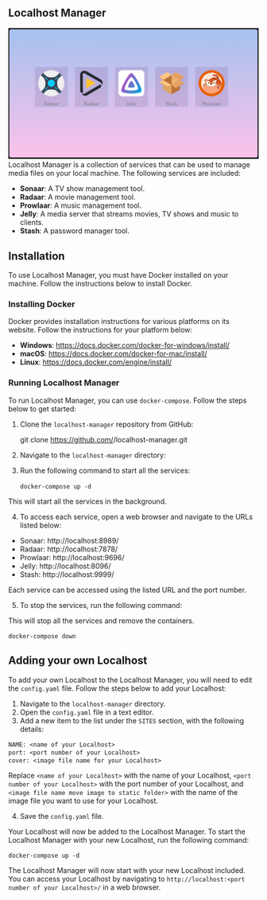 ## Localhost Manager

![sample image](static/manager.png)
Localhost Manager is a collection of services that can be used to manage media files on your local machine. The following services are included:

- **Sonaar**: A TV show management tool.
- **Radaar**: A movie management tool.
- **Prowlaar**: A music management tool.
- **Jelly**: A media server that streams movies, TV shows and music to clients.
- **Stash**: A password manager tool.


## Installation

To use Localhost Manager, you must have Docker installed on your machine. Follow the instructions below to install Docker.

### Installing Docker

Docker provides installation instructions for various platforms on its website. Follow the instructions for your platform below:

- **Windows**: https://docs.docker.com/docker-for-windows/install/
- **macOS**: https://docs.docker.com/docker-for-mac/install/
- **Linux**: https://docs.docker.com/engine/install/

### Running Localhost Manager

To run Localhost Manager, you can use `docker-compose`. Follow the steps below to get started:

1. Clone the `localhost-manager` repository from GitHub: 

    git clone https://github.com/<your-username>/localhost-manager.git


2. Navigate to the `localhost-manager` directory: 


3. Run the following command to start all the services: 

    `docker-compose up -d`


This will start all the services in the background.

4. To access each service, open a web browser and navigate to the URLs listed below:

- Sonaar: http://localhost:8989/
- Radaar: http://localhost:7878/
- Prowlaar: http://localhost:9696/
- Jelly: http://localhost:8096/
- Stash: http://localhost:9999/

Each service can be accessed using the listed URL and the port number.

5. To stop the services, run the following command:


This will stop all the services and remove the containers.

    docker-compose down

## Adding your own Localhost

To add your own Localhost to the Localhost Manager, you will need to edit the `config.yaml` file. Follow the steps below to add your Localhost:

1. Navigate to the `localhost-manager` directory.
2. Open the `config.yaml` file in a text editor.
3. Add a new item to the list under the `SITES` section, with the following details:


```
NAME: <name of your Localhost>
port: <port number of your Localhost>
cover: <image file name for your Localhost>
```


Replace `<name of your Localhost>` with the name of your Localhost, `<port number of your Localhost>` with the port number of your Localhost, and `<image file name move image to static folder>` with the name of the image file you want to use for your Localhost.

4. Save the `config.yaml` file.

Your Localhost will now be added to the Localhost Manager. To start the Localhost Manager with your new Localhost, run the following command:

```
docker-compose up -d
```


The Localhost Manager will now start with your new Localhost included. You can access your Localhost by navigating to `http://localhost:<port number of your Localhost>/` in a web browser.
